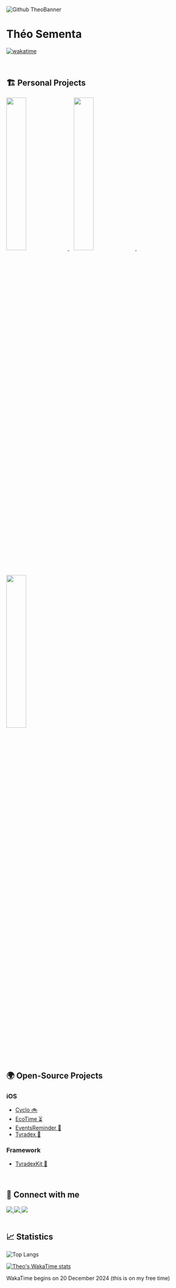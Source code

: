 ![Github TheoBanner](https://github.com/user-attachments/assets/8f157d34-74cb-42a1-8db8-94ed6a89b6b2)


# Théo Sementa

<div>
 
 [![wakatime](https://wakatime.com/badge/user/6ba51c95-d502-4327-8b57-b437aa8668bb.svg)](https://wakatime.com/@6ba51c95-d502-4327-8b57-b437aa8668bb)
</div>

<br>

## 🏗️ Personal Projects

<div>
 <a href="https://apps.apple.com/gb/app/split-sharing-expenses/id6504157641">
    <img src="https://github.com/user-attachments/assets/a2b33788-1b2a-4b5b-bef6-7952964d9cde" width="32%"/>
  </a>
 &nbsp;&nbsp;
  <a href="https://apps.apple.com/gb/app/cashflow-expense-tracker/id6450913423?platform=iphone">
    <img src="https://github.com/user-attachments/assets/f0629b8a-68fa-4c0d-a678-592eba14b8d5" width="32%"/>
  </a>
 &nbsp;&nbsp;
  <a href="https://apps.apple.com/us/app/evently-event-organizer/id6741711828?platform=iphone">
    <img src="https://github.com/user-attachments/assets/d29ee8df-823d-4c31-aa62-1409e2438f31" width="32%" />
  </a>
</div>

<br> 

## 🌍 Open-Source Projects

### iOS
- [Cyclo 🚲](https://github.com/theosementa/Cyclo)
- [EcoTime ⏳](https://github.com/theosementa/EcoTime)
- [EventsReminder 📆](https://github.com/theosementa/EventsReminder)
- [Tyradex 🦕](https://github.com/theosementa/Tyradex)

### Framework
- [TyradexKit 🦕](https://github.com/theosementa/TyradexKit)

<br> 

## 👤 Connect with me

<div>
 <a href="https://x.com/theosementa">
  <img src="https://img.shields.io/badge/X-%23000000.svg?style=for-the-badge&logo=X&logoColor=white" />
 </a>
 
 <a href="https://www.linkedin.com/in/theosementa">
  <img src="https://img.shields.io/badge/linkedin-%230077B5.svg?style=for-the-badge&logo=linkedin&logoColor=white" />
 </a>
 
 <a href="https://stackoverflow.com/users/19014464/kaayzenn">
  <img src="https://img.shields.io/badge/-Stackoverflow-FE7A16?style=for-the-badge&logo=stack-overflow&logoColor=white" />
 </a>
</div>

<br> 

## 📈 Statistics

![Top Langs](https://github-readme-stats.vercel.app/api/top-langs/?username=theosementa&layout=compact)
<br>

[![Theo's WakaTime stats](https://github-readme-stats.vercel.app/api/wakatime?username=theosementa&layout=compact)](https://github.com/anuraghazra/github-readme-stats)
<p>WakaTime begins on 20 December 2024 (this is on my free time)</p>
